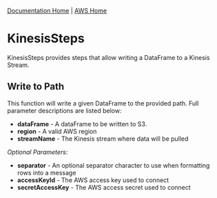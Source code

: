 [Documentation Home](../../docs/readme.md) | [AWS Home](../readme.md)

# KinesisSteps
KinesisSteps provides steps that allow writing a DataFrame to a Kinesis Stream.

## Write to Path
This function will write a given DataFrame to the provided path. Full parameter descriptions are listed below:

* **dataFrame** - A dataFrame to be written to S3.
* **region** - A valid AWS region
* **streamName** - The Kinesis stream where data will be pulled

*Optional Parameters:*
* **separator** - An optional separator character to use when formatting rows into a message
* **accessKeyId** - The AWS access key used to connect
* **secretAccessKey** - The AWS access secret used to connect
